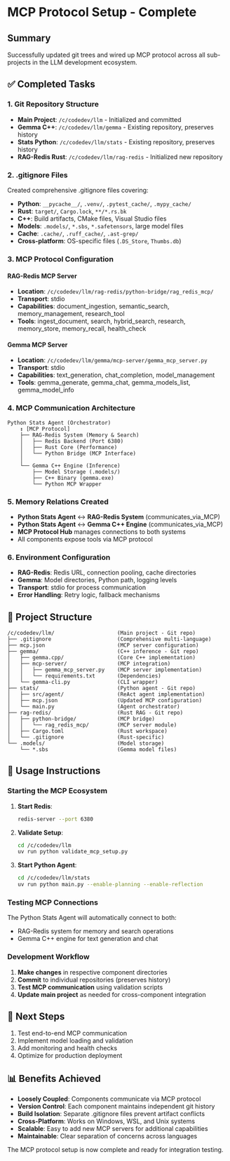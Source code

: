 # MCP Protocol Setup - Complete

## Summary

Successfully updated git trees and wired up MCP protocol across all sub-projects in the LLM development ecosystem.

## ✅ Completed Tasks

### 1. Git Repository Structure
- **Main Project**: `/c/codedev/llm` - Initialized and committed
- **Gemma C++**: `/c/codedev/llm/gemma` - Existing repository, preserves history
- **Stats Python**: `/c/codedev/llm/stats` - Existing repository, preserves history
- **RAG-Redis Rust**: `/c/codedev/llm/rag-redis` - Initialized new repository

### 2. .gitignore Files
Created comprehensive .gitignore files covering:
- **Python**: `__pycache__/`, `.venv/`, `.pytest_cache/`, `.mypy_cache/`
- **Rust**: `target/`, `Cargo.lock`, `**/*.rs.bk`
- **C++**: Build artifacts, CMake files, Visual Studio files
- **Models**: `.models/`, `*.sbs`, `*.safetensors`, large model files
- **Cache**: `.cache/`, `.ruff_cache/`, `.ast-grep/`
- **Cross-platform**: OS-specific files (`.DS_Store`, `Thumbs.db`)

### 3. MCP Protocol Configuration

#### RAG-Redis MCP Server
- **Location**: `/c/codedev/llm/rag-redis/python-bridge/rag_redis_mcp/`
- **Transport**: stdio
- **Capabilities**: document_ingestion, semantic_search, memory_management, research_tool
- **Tools**: ingest_document, search, hybrid_search, research, memory_store, memory_recall, health_check

#### Gemma MCP Server
- **Location**: `/c/codedev/llm/gemma/mcp-server/gemma_mcp_server.py`
- **Transport**: stdio
- **Capabilities**: text_generation, chat_completion, model_management
- **Tools**: gemma_generate, gemma_chat, gemma_models_list, gemma_model_info

### 4. MCP Communication Architecture

```
Python Stats Agent (Orchestrator)
    ↕ [MCP Protocol]
    ├── RAG-Redis System (Memory & Search)
    │   ├── Redis Backend (Port 6380)
    │   ├── Rust Core (Performance)
    │   └── Python Bridge (MCP Interface)
    │
    └── Gemma C++ Engine (Inference)
        ├── Model Storage (.models/)
        ├── C++ Binary (gemma.exe)
        └── Python MCP Wrapper
```

### 5. Memory Relations Created
- **Python Stats Agent** ↔ **RAG-Redis System** (communicates_via_MCP)
- **Python Stats Agent** ↔ **Gemma C++ Engine** (communicates_via_MCP)
- **MCP Protocol Hub** manages connections to both systems
- All components expose tools via MCP protocol

### 6. Environment Configuration
- **RAG-Redis**: Redis URL, connection pooling, cache directories
- **Gemma**: Model directories, Python path, logging levels
- **Transport**: stdio for process communication
- **Error Handling**: Retry logic, fallback mechanisms

## 📁 Project Structure

```
/c/codedev/llm/                    (Main project - Git repo)
├── .gitignore                     (Comprehensive multi-language)
├── mcp.json                       (MCP server configuration)
├── gemma/                         (C++ inference - Git repo)
│   ├── gemma.cpp/                 (Core C++ implementation)
│   ├── mcp-server/                (MCP integration)
│   │   ├── gemma_mcp_server.py    (MCP server implementation)
│   │   └── requirements.txt       (Dependencies)
│   └── gemma-cli.py               (CLI wrapper)
├── stats/                         (Python agent - Git repo)
│   ├── src/agent/                 (ReAct agent implementation)
│   ├── mcp.json                   (Updated MCP configuration)
│   └── main.py                    (Agent orchestrator)
├── rag-redis/                     (Rust RAG - Git repo)
│   ├── python-bridge/             (MCP bridge)
│   │   └── rag_redis_mcp/         (MCP server module)
│   ├── Cargo.toml                 (Rust workspace)
│   └── .gitignore                 (Rust-specific)
└── .models/                       (Model storage)
    └── *.sbs                      (Gemma model files)
```

## 🔧 Usage Instructions

### Starting the MCP Ecosystem

1. **Start Redis**:
   ```bash
   redis-server --port 6380
   ```

2. **Validate Setup**:
   ```bash
   cd /c/codedev/llm
   uv run python validate_mcp_setup.py
   ```

3. **Start Python Agent**:
   ```bash
   cd /c/codedev/llm/stats
   uv run python main.py --enable-planning --enable-reflection
   ```

### Testing MCP Connections

The Python Stats Agent will automatically connect to both:
- RAG-Redis system for memory and search operations
- Gemma C++ engine for text generation and chat

### Development Workflow

1. **Make changes** in respective component directories
2. **Commit** to individual repositories (preserves history)
3. **Test MCP communication** using validation scripts
4. **Update main project** as needed for cross-component integration

## 🚀 Next Steps

1. Test end-to-end MCP communication
2. Implement model loading and validation
3. Add monitoring and health checks
4. Optimize for production deployment

## 📊 Benefits Achieved

- **Loosely Coupled**: Components communicate via MCP protocol
- **Version Control**: Each component maintains independent git history
- **Build Isolation**: Separate .gitignore files prevent artifact conflicts
- **Cross-Platform**: Works on Windows, WSL, and Unix systems
- **Scalable**: Easy to add new MCP servers for additional capabilities
- **Maintainable**: Clear separation of concerns across languages

The MCP protocol setup is now complete and ready for integration testing.